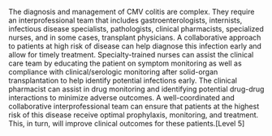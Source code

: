 The diagnosis and management of CMV colitis are complex. They require an interprofessional team that includes gastroenterologists, internists, infectious disease specialists, pathologists, clinical pharmacists, specialized nurses, and in some cases, transplant physicians. A collaborative approach to patients at high risk of disease can help diagnose this infection early and allow for timely treatment. Specialty-trained nurses can assist the clinical care team by educating the patient on symptom monitoring as well as compliance with clinical/serologic monitoring after solid-organ transplantation to help identify potential infections early. The clinical pharmacist can assist in drug monitoring and identifying potential drug-drug interactions to minimize adverse outcomes. A well-coordinated and collaborative interprofessional team can ensure that patients at the highest risk of this disease receive optimal prophylaxis, monitoring, and treatment. This, in turn, will improve clinical outcomes for these patients.[Level 5]